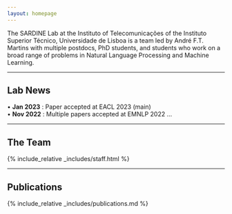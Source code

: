 ```yaml
---
layout: homepage
---
```


The SARDINE Lab at the Instituto of Telecomunicações of the Instituto Superior Técnico, Universidade de Lisboa  is a team led by André F.T. Martins with multiple postdocs, PhD students, and students who work on a broad range of problems in Natural Language Processing and Machine Learning.

---

## Lab News
• **Jan 2023** : Paper accepted at EACL 2023 (main) <br />
• **Nov 2022** : Multiple papers accepted at EMNLP 2022 ...

---

## The Team
{% include_relative _includes/staff.html %}

<hr>

## Publications
{% include_relative _includes/publications.md %}

